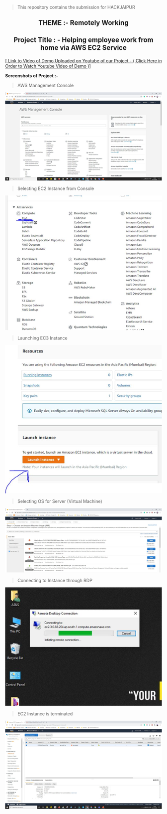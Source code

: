 > This repository contains the submission for HACKJAIPUR

## <p align="center"> THEME  :- Remotely Working</p>
## <p align="center">Project Title : - Helping employee work from home via AWS EC2 Service</p>

 [[ Link to Video of Demo Uploaded on Youtube of our Project   -  ( Click Here in Order to Watch Youtube Video of Demo )]](https://www.youtube.com/watch?v=d8DmsX_2ZAg)

**Screenshots of  Project :-**

> AWS Management Console

![image](https://github.com/sanket9006/HACKJAIPUR/blob/master/Screenshots/AWS.JPG)


>
>
> Selecting EC2 Instance from Console

![image](https://github.com/sanket9006/HACKJAIPUR/blob/master/Screenshots/EC2.JPG)




> Launching EC3 Instance

![image](https://github.com/sanket9006/HACKJAIPUR/blob/master/Screenshots/Launch.JPG)


> Selecting OS for Server (Virtual Machine)

![image](https://github.com/sanket9006/HACKJAIPUR/blob/master/Screenshots/OS.JPG)


> Connecting to Instance through RDP

![image](https://github.com/sanket9006/HACKJAIPUR/blob/master/Screenshots/Capture.JPG)


> EC2 Instance is terminated

![image](https://github.com/sanket9006/HACKJAIPUR/blob/master/Screenshots/Terminated.JPG)

